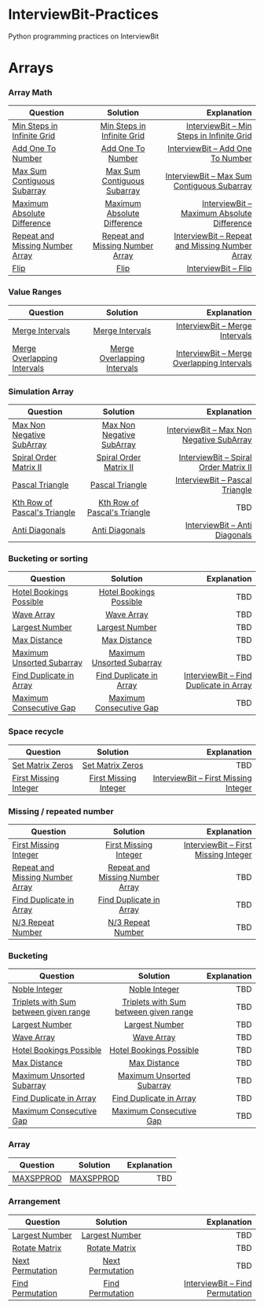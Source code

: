 # InterviewBit-Practices
Python programming practices on InterviewBit

# Arrays
### Array Math
| Question        | Solution           | Explanation  |
| ------------- |:-------------:| -----:|
| [Min Steps in Infinite Grid](https://www.interviewbit.com/problems/min-steps-in-infinite-grid/)      | [Min Steps in Infinite Grid](https://github.com/woodyko3234/InterviewBit-Practices/blob/master/Arrays/Array%20Math/Min_Steps_in_Infinite_Grid.py) | [InterviewBit – Min Steps in Infinite Grid](https://python5566.wordpress.com/2019/01/04/interviewbit-min-steps-in-infinite-grid/) |
| [Add One To Number](https://www.interviewbit.com/problems/add-one-to-number/)      | [Add One To Number](https://github.com/woodyko3234/InterviewBit-Practices/blob/master/Arrays/Array%20Math/Add_One_To_Number.py)      |   [InterviewBit – Add One To Number](https://python5566.wordpress.com/2017/10/26/interviewbit-add-one-to-number/) |
| [Max Sum Contiguous Subarray](https://www.interviewbit.com/problems/max-sum-contiguous-subarray/) | [Max Sum Contiguous Subarray](https://github.com/woodyko3234/InterviewBit-Practices/blob/master/Arrays/Array%20Math/Max_Sum_Contiguous_Subarray.py)      |    [InterviewBit – Max Sum Contiguous Subarray](https://python5566.wordpress.com/2019/01/04/interviewbit-max-sum-contiguous-subarray/) |
| [Maximum Absolute Difference](https://www.interviewbit.com/problems/maximum-absolute-difference/) | [Maximum Absolute Difference](https://github.com/woodyko3234/InterviewBit-Practices/blob/master/Arrays/Array%20Math/Maximum_Absolute_Difference.py) | [InterviewBit – Maximum Absolute Difference](https://python5566.wordpress.com/2019/01/04/interviewbit-maximum-absolute-difference/) |
| [Repeat and Missing Number Array](https://www.interviewbit.com/problems/repeat-and-missing-number-array/) | [Repeat and Missing Number Array](https://github.com/woodyko3234/InterviewBit-Practices/blob/master/Arrays/Array%20Math/Repeat_and_Missing_Number_Array.py) | [InterviewBit – Repeat and Missing Number Array](https://python5566.wordpress.com/2019/01/06/interviewbit-repeat-and-missing-number-array/) |
|[Flip](https://www.interviewbit.com/problems/flip/) | [Flip](https://github.com/woodyko3234/InterviewBit-Practices/blob/master/Arrays/Array%20Math/Flip.py) | [InterviewBit – Flip](https://python5566.wordpress.com/2017/11/21/interviewbit-flip/) |

### Value Ranges
| Question        | Solution           | Explanation  |
| ------------- |:-------------:| -----:|
| [Merge Intervals](https://www.interviewbit.com/problems/merge-intervals/) | [Merge Intervals](https://github.com/woodyko3234/InterviewBit-Practices/blob/master/Arrays/Value%20Ranges/Merge_Intervals.py) | [InterviewBit – Merge Intervals](https://python5566.wordpress.com/2019/01/07/interviewbit-merge-intervals/) |
| [Merge Overlapping Intervals](https://www.interviewbit.com/problems/merge-overlapping-intervals/) | [Merge Overlapping Intervals](https://github.com/woodyko3234/InterviewBit-Practices/blob/master/Arrays/Value%20Ranges/Merge_Overlapping_Intervals.py) | [InterviewBit – Merge Overlapping Intervals](https://python5566.wordpress.com/2019/01/07/interviewbit-merge-overlapping-intervals/) |

### Simulation Array
| Question        | Solution           | Explanation  |
| ------------- |:-------------:| -----:|
|[Max Non Negative SubArray](https://www.interviewbit.com/problems/max-non-negative-subarray/) | [Max Non Negative SubArray](https://github.com/woodyko3234/InterviewBit-Practices/blob/master/Arrays/Simulation%20Array/Max_Non_Negative_SubArray.py) | [InterviewBit – Max Non Negative SubArray](https://python5566.wordpress.com/2019/01/11/interviewbit-max-non-negative-subarray/) |
|[Spiral Order Matrix II](https://www.interviewbit.com/problems/spiral-order-matrix-ii/) | [Spiral Order Matrix II](https://github.com/woodyko3234/InterviewBit-Practices/blob/master/Arrays/Simulation%20Array/Spiral_Order_Matrix_II.py) | [InterviewBit – Spiral Order Matrix II](https://python5566.wordpress.com/2019/01/11/interviewbit-spiral-order-matrix-ii/) |
|[Pascal Triangle](https://www.interviewbit.com/problems/pascal-triangle/) | [Pascal Triangle](https://github.com/woodyko3234/InterviewBit-Practices/blob/master/Arrays/Simulation%20Array/Pascal_Triangle.py) | [InterviewBit – Pascal Triangle](https://python5566.wordpress.com/2019/01/15/interviewbit-pascal-triangle/) |
|[Kth Row of Pascal's Triangle](https://www.interviewbit.com/problems/kth-row-of-pascals-triangle/) | [Kth Row of Pascal's Triangle](https://github.com/woodyko3234/InterviewBit-Practices/blob/master/Arrays/Simulation%20Array/Kth_Row_of_Pascal's_Triangle.py) | TBD |
|[Anti Diagonals](https://www.interviewbit.com/problems/anti-diagonals/) | [Anti Diagonals](https://github.com/woodyko3234/InterviewBit-Practices/blob/master/Arrays/Simulation%20Array/Anti_Diagonals.py) | [InterviewBit – Anti Diagonals](https://python5566.wordpress.com/2017/10/27/interviewbit-anti-diagonals/) |

### Bucketing or sorting
| Question        | Solution           | Explanation  |
| ------------- |:-------------:| -----:|
|[Hotel Bookings Possible](https://www.interviewbit.com/problems/hotel-bookings-possible/) | [Hotel Bookings Possible](https://github.com/woodyko3234/InterviewBit-Practices/blob/master/Arrays/Bucketing%20and%20Sorting/Hotel_Bookings_Possible.py) | TBD |
|[Wave Array](https://www.interviewbit.com/problems/wave-array/) | [Wave Array](https://github.com/woodyko3234/InterviewBit-Practices/blob/master/Arrays/Bucketing%20and%20Sorting/Wave_Array.py) | TBD |
|[Largest Number](https://www.interviewbit.com/problems/largest-number/) | [Largest Number](https://github.com/woodyko3234/InterviewBit-Practices/blob/master/Arrays/Bucketing%20and%20Sorting/Largest_Number.py) | TBD |
|[Max Distance](https://www.interviewbit.com/problems/max-distance/) | [Max Distance](https://github.com/woodyko3234/InterviewBit-Practices/blob/master/Arrays/Bucketing%20and%20Sorting/Max_Distance.py) | TBD |
|[Maximum Unsorted Subarray](https://www.interviewbit.com/problems/maximum-unsorted-subarray/) | [Maximum Unsorted Subarray](https://github.com/woodyko3234/InterviewBit-Practices/blob/master/Arrays/Bucketing%20and%20Sorting/Maximum_Unsorted_Subarray.py) | TBD |
|[Find Duplicate in Array](https://www.interviewbit.com/problems/find-duplicate-in-array/) | [Find Duplicate in Array](https://github.com/woodyko3234/InterviewBit-Practices/blob/master/Arrays/Bucketing%20and%20Sorting/Find_Duplicate_in_Array.py) | [InterviewBit – Find Duplicate in Array](https://python5566.wordpress.com/2017/11/01/interviewbit-find-duplicate-in-array/) |
|[Maximum Consecutive Gap](https://www.interviewbit.com/problems/maximum-consecutive-gap/) | [Maximum Consecutive Gap](https://github.com/woodyko3234/InterviewBit-Practices/blob/master/Arrays/Bucketing%20and%20Sorting/Maximum_Consecutive_Gap.py) | TBD |

### Space recycle
| Question        | Solution           | Explanation  |
| ------------- |:-------------:| -----:|
|[Set Matrix Zeros](https://www.interviewbit.com/problems/set-matrix-zeros/) | [Set Matrix Zeros](https://github.com/woodyko3234/InterviewBit-Practices/blob/master/Arrays/Space%20Recycle/Set_Matrix_Zeros.py) | TBD |
|[First Missing Integer](https://www.interviewbit.com/problems/first-missing-integer/) | [First Missing Integer](https://github.com/woodyko3234/InterviewBit-Practices/blob/master/Arrays/Space%20Recycle/First_Missing_Integer.py) | [InterviewBit – First Missing Integer](https://python5566.wordpress.com/2017/11/13/interviewbit-first-missing-integer/) |

### Missing / repeated number
| Question        | Solution           | Explanation  |
| ------------- |:-------------:| -----:|
|[First Missing Integer](https://www.interviewbit.com/problems/first-missing-integer/) | [First Missing Integer](https://github.com/woodyko3234/InterviewBit-Practices/blob/master/Arrays/Space%20Recycle/First_Missing_Integer.py) | [InterviewBit – First Missing Integer](https://python5566.wordpress.com/2017/11/13/interviewbit-first-missing-integer/) |
|[Repeat and Missing Number Array](https://www.interviewbit.com/problems/repeat-and-missing-number-array/) | [Repeat and Missing Number Array](https://github.com/woodyko3234/InterviewBit-Practices/blob/master/Arrays/Array%20Math/Repeat_and_Missing_Number_Array.py) | TBD |
|[Find Duplicate in Array](https://www.interviewbit.com/problems/find-duplicate-in-array/) | [Find Duplicate in Array](https://github.com/woodyko3234/InterviewBit-Practices/blob/master/Arrays/Missing%20or%20repeated%20number/Find_Duplicate_in_Array.py) | TBD |
|[N/3 Repeat Number](https://www.interviewbit.com/problems/n3-repeat-number/) | [N/3 Repeat Number](https://github.com/woodyko3234/InterviewBit-Practices/blob/master/Arrays/Missing%20or%20repeated%20number/N3_Repeat_Number.py) | TBD |

### Bucketing
| Question        | Solution           | Explanation  |
| ------------- |:-------------:| -----:|
|[Noble Integer](https://www.interviewbit.com/problems/noble-integer/) | [Noble Integer](https://github.com/woodyko3234/InterviewBit-Practices/blob/master/Arrays/Bucketing/Noble_Integer.py) | TBD |
|[Triplets with Sum between given range](https://www.interviewbit.com/problems/triplets-with-sum-between-given-range/) |[Triplets with Sum between given range](https://github.com/woodyko3234/InterviewBit-Practices/blob/master/Arrays/Bucketing/Triplets_with_Sum_between_given_range.py) | TBD |
[Largest Number](https://www.interviewbit.com/problems/largest-number/) | [Largest Number](https://github.com/woodyko3234/InterviewBit-Practices/blob/master/Arrays/Bucketing%20and%20Sorting/Largest_Number.py) | TBD |
|[Wave Array](https://www.interviewbit.com/problems/wave-array/) | [Wave Array](https://github.com/woodyko3234/InterviewBit-Practices/blob/master/Arrays/Bucketing%20and%20Sorting/Wave_Array.py) | TBD |
|[Hotel Bookings Possible](https://www.interviewbit.com/problems/hotel-bookings-possible/) | [Hotel Bookings Possible](https://github.com/woodyko3234/InterviewBit-Practices/blob/master/Arrays/Bucketing%20and%20Sorting/Hotel_Bookings_Possible.py) | TBD |
|[Max Distance](https://www.interviewbit.com/problems/max-distance/) | [Max Distance](https://github.com/woodyko3234/InterviewBit-Practices/blob/master/Arrays/Bucketing%20and%20Sorting/Max_Distance.py) | TBD |
|[Maximum Unsorted Subarray](https://www.interviewbit.com/problems/maximum-unsorted-subarray/) | [Maximum Unsorted Subarray](https://github.com/woodyko3234/InterviewBit-Practices/blob/master/Arrays/Bucketing%20and%20Sorting/Maximum_Unsorted_Subarray.py) | TBD |
|[Find Duplicate in Array](https://www.interviewbit.com/problems/find-duplicate-in-array/) | [Find Duplicate in Array](https://github.com/woodyko3234/InterviewBit-Practices/blob/master/Arrays/Bucketing%20and%20Sorting/Find_Duplicate_in_Array.py) | TBD |
|[Maximum Consecutive Gap](https://www.interviewbit.com/problems/maximum-consecutive-gap/) | [Maximum Consecutive Gap](https://github.com/woodyko3234/InterviewBit-Practices/blob/master/Arrays/Bucketing%20and%20Sorting/Maximum_Consecutive_Gap.py) | TBD |

### Array
| Question        | Solution           | Explanation  |
| ------------- |:-------------:| -----:|
|[MAXSPPROD](https://www.interviewbit.com/problems/maxspprod/)|[MAXSPPROD](https://github.com/woodyko3234/InterviewBit-Practices/blob/master/Arrays/Array/MAXSPPROD.py)| TBD |

### Arrangement
| Question        | Solution           | Explanation  |
| ------------- |:-------------:| -----:|
|[Largest Number](https://www.interviewbit.com/problems/largest-number/) | [Largest Number](https://github.com/woodyko3234/InterviewBit-Practices/blob/master/Arrays/Bucketing%20and%20Sorting/Largest_Number.py) | TBD |
|[Rotate Matrix](https://www.interviewbit.com/problems/rotate-matrix/)|[Rotate Matrix](https://github.com/woodyko3234/InterviewBit-Practices/blob/master/Arrays/Arrangement/Rotate_Matrix.py)| TBD |
|[Next Permutation](https://www.interviewbit.com/problems/next-permutation/)|[Next Permutation](https://github.com/woodyko3234/InterviewBit-Practices/blob/master/Arrays/Arrangement/Next_Permutation.py)| TBD |
|[Find Permutation](https://www.interviewbit.com/problems/find-permutation/)|[Find Permutation](https://github.com/woodyko3234/InterviewBit-Practices/blob/master/Arrays/Arrangement/Find_Permutation.py)| [InterviewBit – Find Permutation](https://python5566.wordpress.com/2017/11/02/interviewbit-find-permutation/) |
